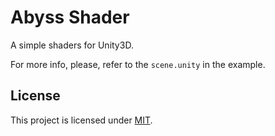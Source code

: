 # Abyss Shader

A simple shaders for Unity3D.

For more info, please, refer to the `scene.unity` in the example.

## License
This project is licensed under [MIT](./LICENSE).
